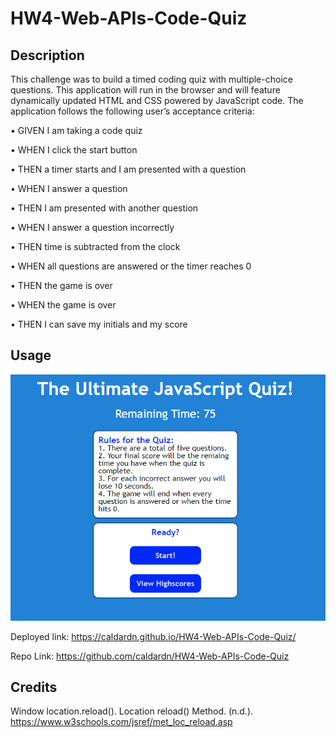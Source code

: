 # HW4-Web-APIs-Code-Quiz

## Description 
This challenge was to build a timed coding quiz with multiple-choice questions. This application will run in the browser and will feature dynamically updated HTML and CSS powered by JavaScript code. The application follows the following user’s acceptance criteria:

•	GIVEN I am taking a code quiz

•	WHEN I click the start button

•	THEN a timer starts and I am presented with a question

•	WHEN I answer a question

•	THEN I am presented with another question

•	WHEN I answer a question incorrectly

•	THEN time is subtracted from the clock

•	WHEN all questions are answered or the timer reaches 0

•	THEN the game is over

•	WHEN the game is over

•	THEN I can save my initials and my score

## Usage

<img src="./assets/images/Quiz Application.png" alt="Image of the quiz application."/>

Deployed link: https://caldardn.github.io/HW4-Web-APIs-Code-Quiz/

Repo Link: https://github.com/caldardn/HW4-Web-APIs-Code-Quiz

## Credits 
Window location.reload(). Location reload() Method. (n.d.). https://www.w3schools.com/jsref/met_loc_reload.asp 